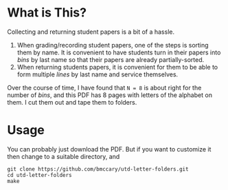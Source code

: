 # What is This?

Collecting and returning student papers is a bit of a hassle.

1. When grading/recording student papers, one of the steps is sorting them by name. It is convenient to have students turn in their papers into *bins* by last name so that their papers are already partially-sorted.
2. When returning students papers, it is convenient for them to be able to form multiple *lines* by last name and service themselves.

Over the course of time, I have found that `N = 8` is about right for the number of *bins*, and this PDF has 8 pages with letters of the alphabet on them.
I cut them out and tape them to folders. 

# Usage

You can probably just download the PDF.
But if you want to customize it then change to a suitable directory, and

```
git clone https://github.com/bmccary/utd-letter-folders.git
cd utd-letter-folders
make
```
